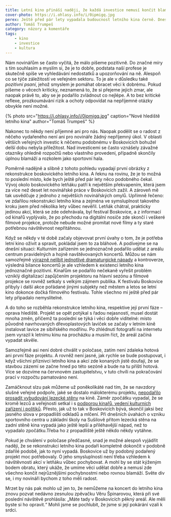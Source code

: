 ```yaml
---
title: Letní kino přináší naději, že každá investice nemusí končit blamáží
cover-photo: https://i.ohlasy.info/i/0ipmigq.jpg
perex: Ještě před pár lety vypadala budoucnost letního kina černě. Dnes by se mohla stát příkladem zdařilé a smysluplné investice.
author: Tomáš Trumpeš
category: názory a komentáře
tags:
    - kino
    - investice
    - kultura
---
```


Nám novinářům se často vyčítá, že málo píšeme pozitivně. Do značné míry s tím souhlasím a myslím si, že je to dobře, podstata naší profese je skutečně spíše ve vyhledávání nedostatků a upozorňování na ně. Alespoň co se týče záležitostí ve veřejném sektoru. To je ale v důsledku také *pozitivní psaní*, jehož smyslem je pomáhat obracet věci k dobrému. Pokud píšeme o věcech kriticky, neznamená to, že si přejeme jejich zmar, ale naopak právě to, aby se je podařilo zvládnout co nejlépe. A to bez kritické reflexe, prozkoumávání rizik a ochoty odpovídat na nepříjemné otázky obvykle není možné.

{% photo src="https://i.ohlasy.info/i/0ipmigq.jpg" caption="Nové hlediště letního kina" author="Tomáš Trumpeš" %}

Nakonec to někdy není příjemné ani pro nás. Naopak podělit se o radost z něčeho vydařeného není ani pro novináře žádný nepříjemný úkol. V oblasti větších veřejných investic k něčemu podobnému v Boskovicích bohužel delší dobu nebyla příležitost. Nad investicemi se často vznášely závažné otazníky ohledně rozpočtů nebo vlastního provedení, případně skončily úplnou blamáží a rozkolem jako sportovní hala.

Poměrně nadějně a slibně z tohoto pohledu vypadají první obrázky z rekonstrukce boskovického letního kina. A řeknu na rovinu, že je to možná to poslední místo, kde bych ještě před pár lety něco podobného čekal. Vývoj okolo boskovického letňáku patří k největším překvapením, která jsem za více než deset let novinářské práce v Boskovicích zažil. A zároveň mě tak usvědčuje z jednoho z největších novinářských omylů. Upřímně řečeno: ve zdařilou rekonstrukci letního kina a zejména ve symsluplnost takového kroku jsem před několika lety vůbec nevěřil. Letňák chátral, prakticky jedinou akcí, která se zde odehrávala, byl festival Boskovice, a z informací od kinařů vyplývalo, že po přechodu na digitální nosiče zde skončí i veškeré filmové projekce, protože nebude možné promítat nové filmy a ty staré potřebnou návštěvnost nepřitáhnou.

Když se někdy v té době začaly objevovat první úvahy o tom, že je potřeba letní kino oživit a spravit, pokládal jsem to za bláhové. A podívejme se na dnešní situaci: Kulturním zařízením se jednoznačně podařilo udělat z areálu centrum pravidelných a hojně navštěvovaných koncertů. Můžou se nám samozřejmě [výrazně nelíbit jednotlivé dramaturgické nápady](http://www.ohlasy.info/clanky/2015/04/michal-david-za-hranici.html) a kontroverze, výsledná bilance koncertů je ale vzhledem k existenci letního kina jednoznačně pozitivní. Kinařům se podařilo nečekaně vyřešit problém vzniklý digitalizací zapůjčením projektoru na hlavní sezónu a filmové projekce se rovněž setkaly s velkým zájmem publika. K festivalu Boskovice přibyly i další akce pořádané jinými subjekty než městem a letos se letní kino dokonce dočká filmového festivalu. Tohle všechno mi ještě před pár lety připadalo nemyslitelné.

A do toho se rozběhla rekonstrukce letního kina, respektive její první fáze – oprava hlediště. Projekt se opět potýkal s řadou nejasností, musel dostát mnoha změn, přičemž ta poslední se týká i věci dobře viditelné: místo původně navrhovaných dřevoplastových laviček se začaly v letním kině instalovat lavice ze sibiřského modřínu. Po zhlédnutí fotografií na internetu jsem vyrazil k letnímu kinu na procházku a musím říct, že areál začíná vypadat skvěle.

Samozřejmě asi není dobré chválit v poločase, zatím není zdaleka hotová ani první fáze projektu. A rovněž není jasné, jak rychle se bude postupovat, i když všichni příznivci letního kina a akcí zde konaných jistě doufají, že se stavbou zázemí se začne hned po této sezóně a bude na tu příští hotová. Více se dozvíme na červnovém zastupitelstvu, v tuto chvíli na pokračování prací v rozpočtu pamatováno není.

Zamáčknout slzu pak můžeme už poněkolikáté nad tím, že se navzdory slušné veřejné podpoře, jaké se dostalo málokterému projektu, [nepodařilo prosadit vybudování lezecké stěny](http://www.ohlasy.info/clanky/2016/03/stena-nebude.html) na kině. Záměr zpočátku vypadal, že se kromě lezců a veřejnosti setkal i s [podporou kinařů, vedení kulturních zařízení i politiků](http://www.ohlasy.info/clanky/2015/08/anketa-stena.html). Přesto, jak už to tak v Boskovicích bývá, skončil jaksi bez jasného slova v propadlišti odkladů a mlčení. Při dnešních úvahách o vzniku sportovního centra u základní školy na Sušilově přitom lezecká stěna na zadní stěně kina vypadá jako ještě lepší a přiléhavější nápad, než to vypadalo zpočátku.Třeba ho z propadliště ještě někdo někdy vytáhne.

Pokud je chválení v poločase předčasné, snad je možné alespoň vyjádřit naději, že se rekonstrukci letního kina podaří kompletně dokončit v podobně zdařilé podobě, jak to nyní vypadá. Boskovice už by podobný podařený projekt moc potřebovaly. O jeho smysluplnosti není třeba vzhledem k návštěvnosti akcí v letňáku vůbec pochybovat. A mohl by se stát kýženým bodem obratu, který ukáže, že umíme věci udělat dobře a nemusí zde všechno končit nejrůznějšími pochybnostmi nebo rovnou blamáží. Světe div se, i my novináři bychom z toho měli radost.

Mrzet by nás pak mohlo už jen to, že nemůžeme na koncert do letního kina znovu pozvat nedávno zesnulou zpěvačku Věru Špinarovou, která při své poslední návštěvě prohlásila: „Máte tady v Boskovicích pěkný areál. Ale měli byste si ho opravit.“ Mohli jsme se pochlubit, že jsme si její pokárání vzali k srdci.

